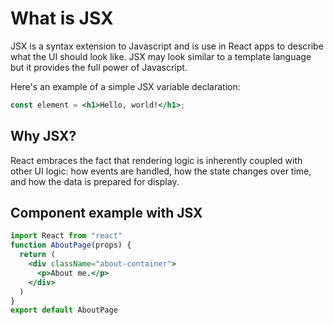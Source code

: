 # What is JSX

JSX is a syntax extension to Javascript and is use in React apps to describe what the UI should look like. JSX may look similar to a template language but it provides the full power of Javascript.

Here's an example of a simple JSX variable declaration:

```jsx
const element = <h1>Hello, world!</h1>;
```

## Why JSX?

React embraces the fact that rendering logic is inherently coupled with other UI logic: how events are handled, how the state changes over time, and how the data is prepared for display.

## Component example with JSX

```jsx
import React from "react"
function AboutPage(props) {
  return (
    <div className="about-container">
      <p>About me.</p>
    </div>
  )
}
export default AboutPage
```

